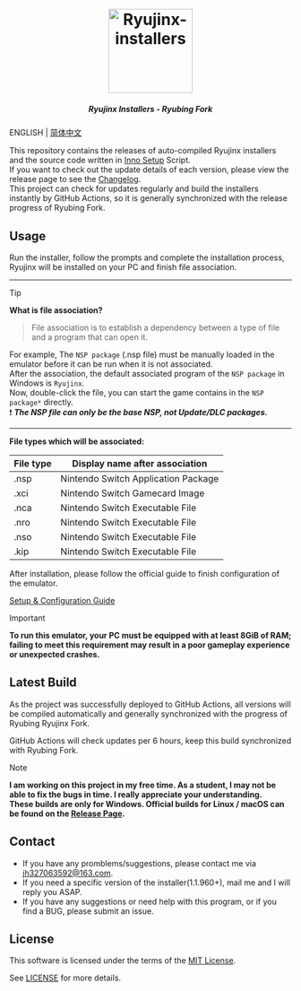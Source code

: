 <h1 align="center">
  <br>
  <a href="https://github.com/LuccaWang404/Ryujinx-installers"><img src="./Ryujinx.ico" alt="Ryujinx-installers" width="150"></a>
</h1>

<h5 align="center">
  <p>Ryujinx Installers - Ryubing Fork</p>
</h5>

ENGLISH | [简体中文](./README_CN.md)

This repository contains the releases of auto-compiled Ryujinx installers and the source code written in [Inno Setup](https://jrsoftware.org/isinfo.php) Script.</br>
If you want to check out the update details of each version, please view the release page to see the [Changelog](https://github.com/Ryubing/Ryujinx/releases).</br>
This project can check for updates regularly and build the installers instantly by GitHub Actions, so it is generally synchronized with the release progress of Ryubing Fork.</br>

## Usage
Run the installer, follow the prompts and complete the installation process, Ryujinx will be installed on your PC and finish file association.

***
> [!TIP]
  **What is file association?**</br>
> File association is to establish a dependency between a type of file and a program that can open it.</br>

For example, The `NSP package` (.nsp file) must be manually loaded in the emulator before it can be run when it is not associated.</br>
After the association, the default associated program of the `NSP package` in Windows is `Ryujinx`.</br>
Now, double-click the file, you can start the game contains in the `NSP package*` directly.</br>
❗️ ***The NSP file can only be the base NSP, not Update/DLC packages.***

***

**File types which will be associated:**

| File type | Display name after association     |
| -------- | ----------------------------------- |
| .nsp     | Nintendo Switch Application Package |
| .xci     | Nintendo Switch Gamecard Image      |
| .nca     | Nintendo Switch Executable File     |
| .nro     | Nintendo Switch Executable File     |
| .nso     | Nintendo Switch Executable File     |
| .kip     | Nintendo Switch Executable File     |

After installation, please follow the official guide to finish configuration of the emulator. 

[Setup & Configuration Guide](https://github.com/Ryubing/Ryujinx/wiki/Ryujinx-Setup-&-Configuration-Guide)

> [!IMPORTANT]
>**To run this emulator, your PC must be equipped with at least 8GiB of RAM; failing to meet this requirement may result in a poor gameplay experience or unexpected crashes.**

## Latest Build
As the project was successfully deployed to GitHub Actions, all versions will be compiled automatically and generally synchronized with the progress of Ryubing Ryujinx Fork.

GitHub Actions will check updates per 6 hours, keep this build synchronized with Ryubing Fork.

> [!NOTE]
**I am working on this project in my free time. As a student, I may not be able to fix the bugs in time. I really appreciate your understanding.**</br>
**These builds are only for Windows. Official builds for Linux / macOS can be found on the [Release Page](https://github.com/Ryubing/Ryujinx/releases).**

## Contact
* If you have any promblems/suggestions, please contact me via [jh327063592@163.com](mailto:jh327063592@163.com).
* If you need a specific version of the installer(1.1.960+), mail me and I will reply you ASAP.
* If you have any suggestions or need help with this program, or if you find a BUG, please submit an issue.

## License
This software is licensed under the terms of the [MIT License](./LICENSE.txt).

See [LICENSE](./LICENSE.txt) for more details.
